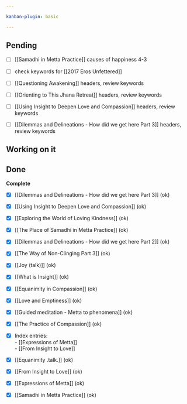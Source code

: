 ```yaml
---

kanban-plugin: basic

---
```


## Pending

- [ ] [[Samadhi in Metta Practice]]  causes of happiness 4-3
- [ ] check keywords for [[2017 Eros Unfettered]]
- [ ] [[Questioning Awakening]] headers, review keywords
- [ ] [[Orienting to This Jhana Retreat]] headers, review keywords
- [ ] [[Using Insight to Deepen Love and Compassion]] headers, review keywords
- [ ] [[Dilemmas and Delineations - How did we get here Part 3]] headers, review keywords


## Working on it



## Done

**Complete**
- [x] [[Dilemmas and Delineations - How did we get here Part 3]] (ok)
- [x] [[Using Insight to Deepen Love and Compassion]] (ok)
- [x] [[Exploring the World of Loving Kindness]] (ok)
- [x] [[The Place of Samadhi in Metta Practice]] (ok)
- [x] [[Dilemmas and Delineations - How did we get here Part 2]] (ok)
- [x] [[The Way of Non-Clinging Part 3]] (ok)
- [x] [[Joy (talk)]] (ok)
- [x] [[What is Insight]] (ok)
- [x] [[Equanimity in Compassion]] (ok)
- [x] [[Love and Emptiness]] (ok)
- [x] [[Guided meditation - Metta to phenomena]] (ok)
- [x] [[The Practice of Compassion]] (ok)
- [x] Index entries:<br/>- [[Expressions of Metta]] <br/>- [[From Insight to Love]] 
- [x] [[Equanimity .talk.]] (ok)
- [x] [[From Insight to Love]] (ok)
- [x] [[Expressions of Metta]] (ok)
- [x] [[Samadhi in Metta Practice]] (ok)


